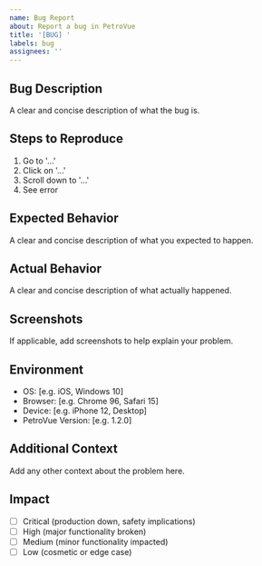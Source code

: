 ```yaml
---
name: Bug Report
about: Report a bug in PetroVue
title: '[BUG] '
labels: bug
assignees: ''
---
```


## Bug Description
A clear and concise description of what the bug is.

## Steps to Reproduce
1. Go to '...'
2. Click on '...'
3. Scroll down to '...'
4. See error

## Expected Behavior
A clear and concise description of what you expected to happen.

## Actual Behavior
A clear and concise description of what actually happened.

## Screenshots
If applicable, add screenshots to help explain your problem.

## Environment
- OS: [e.g. iOS, Windows 10]
- Browser: [e.g. Chrome 96, Safari 15]
- Device: [e.g. iPhone 12, Desktop]
- PetroVue Version: [e.g. 1.2.0]

## Additional Context
Add any other context about the problem here.

## Impact
- [ ] Critical (production down, safety implications)
- [ ] High (major functionality broken)
- [ ] Medium (minor functionality impacted)
- [ ] Low (cosmetic or edge case)